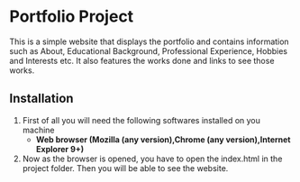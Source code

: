 # Portfolio Project
This is a simple website that displays the portfolio and contains information such as About, Educational Background, Professional Experience, Hobbies and Interests etc. It also features the works done and links to see those works.

## Installation
1. First of all you will need the following softwares installed on you machine
    - **Web browser (Mozilla (any version),Chrome (any version),Internet Explorer 9+)**
2. Now as the browser is opened, you have to open the index.html in the project folder. Then you will be able to see the website.


